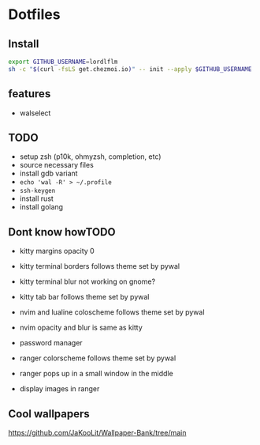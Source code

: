 # Dotfiles
## Install 
```bash
export GITHUB_USERNAME=lordlflm
sh -c "$(curl -fsLS get.chezmoi.io)" -- init --apply $GITHUB_USERNAME
```

## features
- walselect

## TODO
- setup zsh (p10k, ohmyzsh, completion, etc)
- source necessary files
- install gdb variant
- `echo 'wal -R' > ~/.profile`
- `ssh-keygen`
- install rust
- install golang

## Dont know howTODO
- kitty margins opacity 0
- kitty terminal borders follows theme set by pywal
- kitty terminal blur not working on gnome?
- kitty tab bar follows theme set by pywal

- nvim and lualine coloscheme follows theme set by pywal
- nvim opacity and blur is same as kitty

- password manager

- ranger colorscheme follows theme set by pywal
- ranger pops up in a small window in the middle
- display images in ranger

## Cool wallpapers
https://github.com/JaKooLit/Wallpaper-Bank/tree/main
